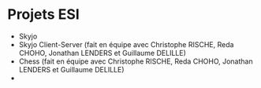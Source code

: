 # Projets ESI

- Skyjo
- Skyjo Client-Server (fait en équipe avec Christophe RISCHE, Reda CHOHO, Jonathan LENDERS et Guillaume DELILLE)
- Chess (fait en équipe avec Christophe RISCHE, Reda CHOHO, Jonathan LENDERS et Guillaume DELILLE)
- 

